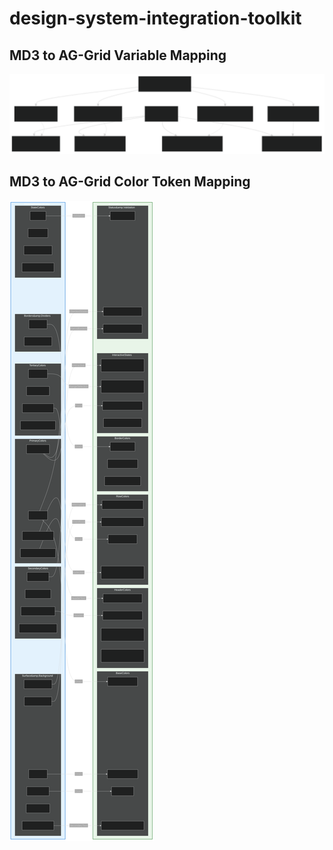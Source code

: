 # design-system-integration-toolkit

## MD3 to AG-Grid Variable Mapping

![High-level mapping](https://github.com/ColemanTO/design-system-integration-toolkit/blob/main/mermaid_01.svg)

## MD3 to AG-Grid Color Token Mapping

![Token Mapping](https://github.com/ColemanTO/design-system-integration-toolkit/blob/main/MD3-AG-Grid_color_mapping_vertical.svg)
